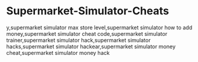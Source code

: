 # Supermarket-Simulator-Cheats
y,supermarket simulator max store level,supermarket simulator how to add money,supermarket simulator cheat code,supermarket simulator trainer,supermarket simulator hack,supermarket simulator hacks,supermarket simulator hackear,supermarket simulator money cheat,supermarket simulator money hack
